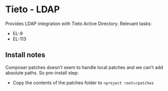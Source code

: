 # Tieto - LDAP
Provides LDAP integration with Tieto Active Directory.
Relevant tasks:

* EL-9
* EL-113

## Install notes

Composer patches doesn't seem to handle local patches and we can't add absolute paths.
So pre-install step: 
- Copy the contents of the patches folder to `<project root>/patches`
